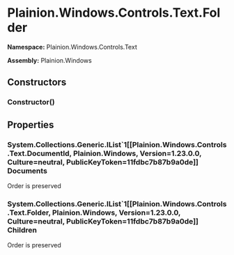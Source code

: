 
# Plainion.Windows.Controls.Text.Folder

**Namespace:** Plainion.Windows.Controls.Text

**Assembly:** Plainion.Windows


## Constructors

### Constructor()


## Properties

### System.Collections.Generic.IList`1[[Plainion.Windows.Controls.Text.DocumentId, Plainion.Windows, Version=1.23.0.0, Culture=neutral, PublicKeyToken=11fdbc7b87b9a0de]] Documents

Order is preserved

### System.Collections.Generic.IList`1[[Plainion.Windows.Controls.Text.Folder, Plainion.Windows, Version=1.23.0.0, Culture=neutral, PublicKeyToken=11fdbc7b87b9a0de]] Children

Order is preserved

